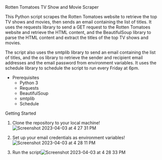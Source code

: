 Rotten Tomatoes TV Show and Movie Scraper

This Python script scrapes the Rotten Tomatoes website to retrieve the top TV shows and movies, then sends an email containing the list of titles. It uses the requests library to send a GET request to the Rotten Tomatoes website and retrieve the HTML content, and the BeautifulSoup library to parse the HTML content and extract the titles of the top TV shows and movies.

The script also uses the smtplib library to send an email containing the list of titles, and the os library to retrieve the sender and recipient email addresses and the email password from environment variables. It uses the schedule library to schedule the script to run every Friday at 6pm.

- Prerequisites
  - Python 3
  - Requests
  - BeautifulSoup
  - smtplib
  - Schedule

Getting Started  

1. Clone the repository to your local machine!![Screenshot 2023-04-03 at 4 27 31 PM](https://user-images.githubusercontent.com/121212892/229634989-0bc609c6-ce7c-441f-a05f-a583bd9f93dc.JPG)

2. Set up your email credentials as environment variables!![Screenshot 2023-04-03 at 4 28 11 PM](https://user-images.githubusercontent.com/121212892/229635001-e2d9a2de-e117-4c8a-acce-bc67a448ffba.JPG)

3. Run the script![Screenshot 2023-04-03 at 4 28 33 PM](https://user-images.githubusercontent.com/121212892/229635011-8cf1533c-4dd9-4793-b856-d6e079a40763.JPG)


